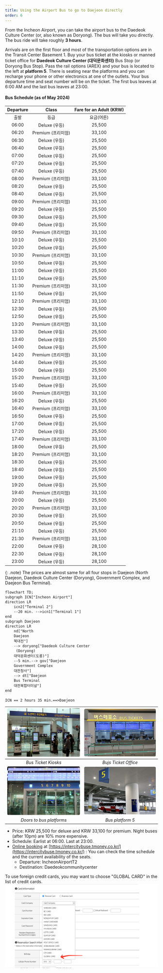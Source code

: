 ```yaml
---
title: Using the Airport Bus to go to Daejeon directly
order: 6
---
```

From the Incheon Airport, you can take the airport bus to the Daedeok Culture Center (or, also known as Doryong).  The bus will take you directly. The bus ride will take roughly **3 hours**.

Arrivals are on the first floor and most of the transportation options are in the Transit Center Basement 1. Buy your bus ticket at the kiosks or manned ticket office for **Daedeok Culture Center (대덕문화센터)** Bus Stop (or Doryong Bus Stop).
Pass the rail options (AREX) and your bus is located to the left at **platform 5**. There is seating near the platforms and you can recharge your phone or other electronics at one of the outlets. Your bus departure time and seat number will be on the ticket. The first bus leaves at 6:00 AM and the last bus leaves at 23:00.

#### Bus Schedule (as of May 2024)

|	Departure	|	Class	|		Fare for an Adult	(KRW)|
|  :--:		|	:--:	|	:--:	|
|	출발	|	등급	|	요금(어른)	|
|	06:00		|	Deluxe (우등)	|	25,500	|
|	06:20		|	Premium (프리미엄)	|	33,100	|
|	06:30		|	Deluxe (우등)	|	25,500	|
|	06:40		|	Deluxe (우등)	|	25,500	|
|	07:00		|	Deluxe (우등)	|	25,500	|
|	07:20		|	Deluxe (우등)	|	25,500	|
|	07:40		|	Deluxe (우등)	|	25,500	|
|	08:00		|	Premium (프리미엄)	|	33,100	|
|	08:20		|	Deluxe (우등)	|	25,500	|
|	08:40		|	Deluxe (우등)	|	25,500	|
|	09:00		|	Premium (프리미엄)	|	33,100	|
|	09:20		|	Deluxe (우등)	|	25,500	|
|	09:30		|	Deluxe (우등)	|	25,500	|
|	09:40		|	Deluxe (우등)	|	25,500	|
|	09:50		|	Premium (프리미엄)	|	33,100	|
|	10:10		|	Deluxe (우등)	|	25,500	|
|	10:20		|	Deluxe (우등)	|	25,500	|
|	10:30		|	Premium (프리미엄)	|	33,100	|
|	10:50		|	Deluxe (우등)	|	25,500	|
|	11:00		|	Deluxe (우등)	|	25,500	|
|	11:10		|	Deluxe (우등)	|	25,500	|
|	11:30		|	Premium (프리미엄)	|	33,100	|
|	11:50		|	Deluxe (우등)	|	25,500	|
|	12:10		|	Premium (프리미엄)	|	33,100	|
|	12:30		|	Deluxe (우등)	|	25,500	|
|	12:50		|	Deluxe (우등)	|	25,500	|
|	13:20		|	Premium (프리미엄)	|	33,100	|
|	13:30		|	Deluxe (우등)	|	25,500	|
|	13:40		|	Deluxe (우등)	|	25,500	|
|	14:00		|	Deluxe (우등)	|	25,500	|
|	14:20		|	Premium (프리미엄)	|	33,100	|
|	14:40		|	Deluxe (우등)	|	25,500	|
|	15:00		|	Deluxe (우등)	|	25,500	|
|	15:20		|	Premium (프리미엄)	|	33,100	|
|	15:40		|	Deluxe (우등)	|	25,500	|
|	16:00		|	Premium (프리미엄)	|	33,100	|
|	16:20		|	Deluxe (우등)	|	25,500	|
|	16:40		|	Premium (프리미엄)	|	33,100	|
|	16:50		|	Deluxe (우등)	|	25,500	|
|	17:00		|	Deluxe (우등)	|	25,500	|
|	17:20		|	Deluxe (우등)	|	25,500	|
|	17:40		|	Premium (프리미엄)	|	33,100	|
|	18:00		|	Deluxe (우등)	|	25,500	|
|	18:20		|	Premium (프리미엄)	|	33,100	|
|	18:30		|	Deluxe (우등)	|	25,500	|
|	18:40		|	Deluxe (우등)	|	25,500	|
|	19:00		|	Deluxe (우등)	|	25,500	|
|	19:20		|	Deluxe (우등)	|	25,500	|
|	19:40		|	Premium (프리미엄)	|	33,100	|
|	20:00		|	Deluxe (우등)	|	25,500	|
|	20:20		|	Premium (프리미엄)	|	33,100	|
|	20:30		|	Deluxe (우등)	|	25,500	|
|	20:50		|	Deluxe (우등)	|	25,500	|
|	21:10		|	Deluxe (우등)	|	25,500	|
|	21:30		|	Premium (프리미엄)	|	33,100	|
|	22:00		|	Deluxe (우등)	|	28,100	|
|	22:30		|	Deluxe (우등)	|	28,100	|
|	23:00		|	Deluxe (우등)	|	28,100	|

{: .note}
The prices are almost same for all four stops in Daejeon (North Daejeon, Daedeok Culture Center
     (Doryong), Government Complex, and Daejeon Bus Terminal). 

```mermaid
flowchart TD;
subgraph ICN["Incheon Airport"]
direction LR
    icn2["Terminal 2"]  
    --20 min. -->icn1["Terminal 1"]
end
subgraph Daejeon
direction LR
    nd["North 
    Daejeon
    북대전"]
    --> doryong["Daedeok Culture Center
     (Doryong)
    대덕문화센터(도룡)"]
    --5 min.--> gov["Daejeon 
    Government Complex
    대전청사"]
    --> dt["Daejeon 
    Bus Terminal
    대전복합터미널"]
end

ICN == 2 hours 35 min.==>Daejeon
```

|![Bus Ticket Kiosks](/assets/images/icn2-ticket-kiosk.jpg)|![Bus ticket office](/assets/images/icn2-ticket.jpg)|
|:--:|:--:|
|*Bus Ticket Kiosks*|*Bujs Ticket Office*|
|![Door](/assets/images/icn2-door.jpg)|![Bus Platform 5](/assets/images/icn-t2-platform.jpg)|
|*Doors to bus platforms*|*Bus platform 5*|


- Price: KRW 25,500 for deluxe and KRW 33,100 for premium. Night buses (after 10pm) are 10% more expensive.
- Schedule: Earlist at 06:00. Last at 23:00.
- [Online booking](https://intercitybuse.tmoney.co.kr/) at [https://intercitybuse.tmoney.co.kr/](https://intercitybuse.tmoney.co.kr/) :  You can check the time schedule and the current availability of the seats. 
  - Departure: IncheonAirportT2
  - Destination: Daedeokcommunitycenter

To use foreign credit cards, you may want to choose "GLOBAL CARD" in the list of credit cards. 
![Choose "GLOBAL CARD"](/assets/images/card.png)

